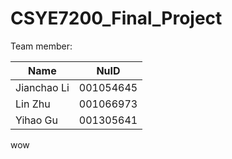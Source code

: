 # CSYE7200_Final_Project

Team member:

| Name        | NuID      |
| ----------- | --------- |
| Jianchao Li | 001054645 |
| Lin Zhu     | 001066973 |
| Yihao Gu    | 001305641 |

wow

